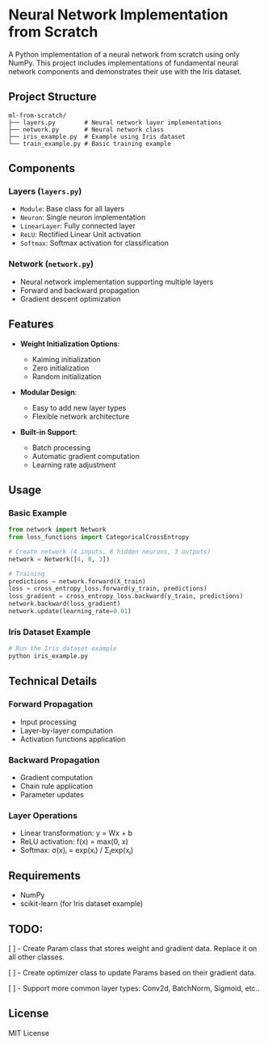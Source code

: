 # Neural Network Implementation from Scratch

A Python implementation of a neural network from scratch using only NumPy. This project includes implementations of fundamental neural network components and demonstrates their use with the Iris dataset.

## Project Structure

```
ml-from-scratch/
├── layers.py        # Neural network layer implementations
├── network.py       # Neural network class
├── iris_example.py  # Example using Iris dataset
└── train_example.py # Basic training example
```

## Components

### Layers (`layers.py`)
- `Module`: Base class for all layers
- `Neuron`: Single neuron implementation
- `LinearLayer`: Fully connected layer
- `ReLU`: Rectified Linear Unit activation
- `Softmax`: Softmax activation for classification

### Network (`network.py`)
- Neural network implementation supporting multiple layers
- Forward and backward propagation
- Gradient descent optimization

## Features

- **Weight Initialization Options**:
  - Kaiming initialization
  - Zero initialization
  - Random initialization

- **Modular Design**:
  - Easy to add new layer types
  - Flexible network architecture

- **Built-in Support**:
  - Batch processing
  - Automatic gradient computation
  - Learning rate adjustment

## Usage

### Basic Example
```python
from network import Network
from loss_functions import CategoricalCrossEntropy

# Create network (4 inputs, 8 hidden neurons, 3 outputs)
network = Network([4, 8, 3])

# Training
predictions = network.forward(X_train)
loss = cross_entropy_loss.forward(y_train, predictions)
loss_gradient = cross_entropy_loss.backward(y_train, predictions)
network.backward(loss_gradient)
network.update(learning_rate=0.01)
```

### Iris Dataset Example
```python
# Run the Iris dataset example
python iris_example.py
```

## Technical Details

### Forward Propagation
- Input processing
- Layer-by-layer computation
- Activation functions application

### Backward Propagation
- Gradient computation
- Chain rule application
- Parameter updates

### Layer Operations
- Linear transformation: y = Wx + b
- ReLU activation: f(x) = max(0, x)
- Softmax: σ(x)ᵢ = exp(xᵢ) / Σⱼexp(xⱼ)

## Requirements

- NumPy
- scikit-learn (for Iris dataset example)

## TODO:
[ ] - Create Param class that stores weight and gradient data. Replace it on all other classes.

[ ] - Create optimizer class to update Params based on their gradient data.

[ ] - Support more common layer types: Conv2d, BatchNorm, Sigmoid, etc..

## License

MIT License
